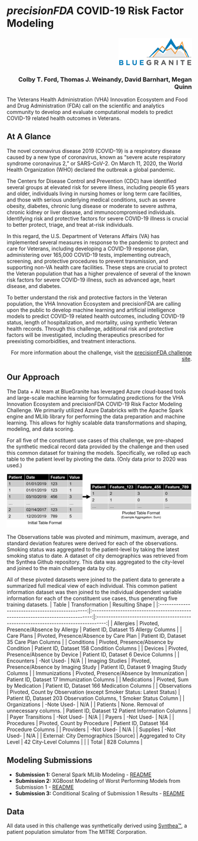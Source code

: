# _precisionFDA_ COVID-19 Risk Factor Modeling

<h3 align="right"><img src="https://raw.githubusercontent.com/BlueGranite/precisionFDA_VAH_COVID-19/master/img/bg_logo.png" width="200px" alt="BlueGranite, Inc."></h3>

<h3 align="right">Colby T. Ford, Thomas J. Weinandy, David Barnhart, Megan Quinn</h3>

The Veterans Health Administration (VHA) Innovation Ecosystem and Food and Drug Administration (FDA) call on the scientific and analytics community to develop and evaluate computational models to predict COVID-19 related health outcomes in Veterans. 

##  At A Glance

The novel coronavirus disease 2019 (COVID-19) is a respiratory disease caused by a new type of coronavirus, known as “severe acute respiratory syndrome coronavirus 2,” or SARS-CoV-2. On March 11, 2020, the World Health Organization (WHO) declared the outbreak a global pandemic.

The Centers for Disease Control and Prevention (CDC) have identified several groups at elevated risk for severe illness, including people 65 years and older, individuals living in nursing homes or long term care facilities, and those with serious underlying medical conditions, such as severe obesity, diabetes, chronic lung disease or moderate to severe asthma, chronic kidney or liver disease, and immunocompromised individuals. Identifying risk and protective factors for severe COVID-19 illness is crucial to better protect, triage, and treat at-risk individuals.

In this regard, the U.S. Department of Veterans Affairs (VA) has implemented several measures in response to the pandemic to protect and care for Veterans, including developing a COVID-19 response plan, administering over 165,000 COVID-19 tests, implementing outreach, screening, and protective procedures to prevent transmission, and supporting non-VA health care facilities. These steps are crucial to protect the Veteran population that has a higher prevalence of several of the known risk factors for severe COVID-19 illness, such as advanced age, heart disease, and diabetes.

To better understand the risk and protective factors in the Veteran population, the VHA Innovation Ecosystem and precisionFDA are calling upon the public to develop machine learning and artificial intelligence models to predict COVID-19 related health outcomes, including COVID-19 status, length of hospitalization, and mortality, using synthetic Veteran health records. Through this challenge, additional risk and protective factors will be investigated, including therapeutics prescribed for preexisting comorbidities, and treatment interactions. 

<p align="right">For more information about the challenge, visit the <a href="https://precision.fda.gov/challenges/11" target="_blank">precisionFDA challenge site</a>.</p>

## Our Approach

The Data + AI team at BlueGranite has leveraged Azure cloud-based tools and large-scale machine learning for formulating predictions for the VHA Innovation Ecosystem and precisionFDA COVID-19 Risk Factor Modeling Challenge. We primarily utilized Azure Databricks with the Apache Spark engine and MLlib library for performing the data preparation and machine learning. This allows for highly scalable data transformations and shaping, modeling, and data scoring.

For all five of the constituent use cases of this challenge, we pre-shaped the synthetic medical record data provided by the challenge and then used this common dataset for training the models. Specifically, we rolled up each table to the patient level by pivoting the data. (Only data prior to 2020 was used.)

<img src="https://raw.githubusercontent.com/BlueGranite/precisionFDA_VAH_COVID-19/master/img/pivot.png" alt="">

The Observations table was pivoted and minimum, maximum, average, and standard deviation features were derived for each of the observations. Smoking status was aggregated to the patient-level by taking the latest smoking status to date.
A dataset of city demographics was retrieved from the Synthea Github repository. This data was aggregated to the city-level and joined to the main challenge data by city.

All of these pivoted datasets were joined to the patient data to generate a summarized full medical view of each individual. This common patient information dataset was then joined to the individual dependent variable information for each of the constituent use cases, thus generating five training datasets.
|                       Table                     |                                  Transformation                                |                                  Resulting   Shape                                 |
|:-----------------------------------------------:|:------------------------------------------------------------------------------:|:----------------------------------------------------------------------------------:|
|     Allergies                                   |     Pivoted, Presence/Absence by Allergy                                       |     Patient ID, Dataset     15 Allergy Columns                                     |
|     Care Plans                                  |     Pivoted, Presence/Absence by Care Plan                                     |     Patient ID, Dataset     35 Care Plan Columns                                   |
|     Conditions                                  |     Pivoted, Presence/Absence by Condition                                     |     Patient ID, Dataset     158 Condition Columns                                  |
|     Devices                                     |     Pivoted, Presence/Absence by Device                                        |     Patient ID, Dataset     6 Device Columns                                       |
|     Encounters                                  |     -Not Used-                                                                 |     N/A                                                                            |
|     Imaging Studies                             |     Pivoted, Presence/Absence by Imaging   Study                               |     Patient ID, Dataset     9 Imaging Study Columns                                |
|     Immunizations                               |     Pivoted, Presence/Absence by   Immunization                                |     Patient ID, Dataset     17 Immunization Columns                                |
|     Medications                                 |     Pivoted, Sum by Medication                                                 |     Patient ID, Dataset     166 Medication Columns                                 |
|     Observations                                |     Pivoted, Count by Observation     (except Smoker Status: Latest Status)    |     Patient ID, Dataset     203 Observation Columns,     1 Smoker Status Column    |
|     Organizations                               |     -Note Used-                                                                |     N/A                                                                            |
|     Patients                                    |     None. Removal of unnecessary columns.                                      |     Patient ID, Dataset     12 Patient Information Columns                         |
|     Payer Transitions                           |     -Not Used-                                                                 |     N/A                                                                            |
|     Payers                                      |     -Not Used-                                                                 |     N/A                                                                            |
|     Procedures                                  |     Pivoted, Count by Procedure                                                |     Patient ID, Dataset     164 Procedure Columns                                  |
|     Providers                                   |     -Not Used-                                                                 |     N/A                                                                            |
|     Supplies                                    |     -Not Used-                                                                 |     N/A                                                                            |
|     External: City Demographics     [Source]    |     Aggregated to City Level                                                   |     42 City-Level Columns                                                          |
|                                                 |                                                                          Total |     828 Columns                                                                    |

## Modeling Submissions

- __Submission 1:__ General Spark MLlib Modeling - [README](/submissions/Submission1_6-26-2020_General)
- __Submission 2:__ XGBoost Modeling of Worst Performing Models from Submission 1 - [README](/submissions/Submission2_7-1-2020_XGBoost)
- __Submission 3:__ Conditional Scaling of Submission 1 Results - [README](/submissions/Submission3_7-2-2020_Conditional)

## Data
All data used in this challenge was synthetically derived using [Synthea™](https://synthetichealth.github.io/synthea/), a patient population simulator from The MITRE Corporation.
